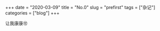 +++ 
date = "2020-03-09"
title = "No.0"
slug = "prefirst"
tags = ["杂记"]
categories = ["blog"]
+++

让我康康🉑️